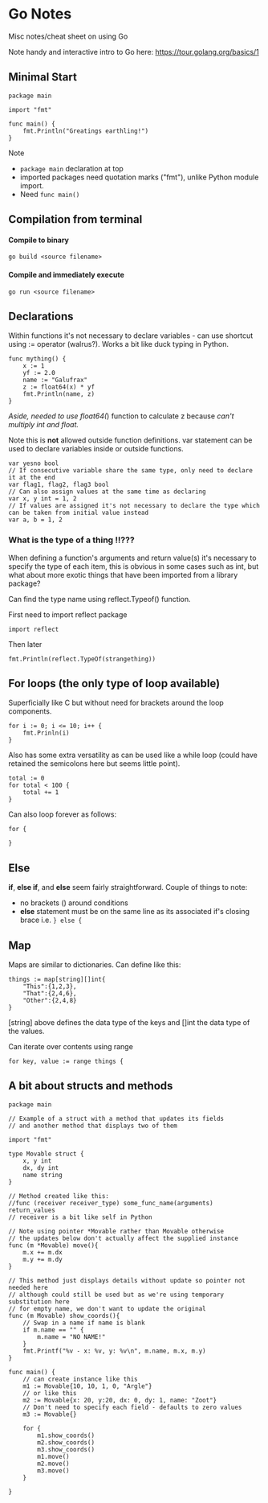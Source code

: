 # Go Notes
Misc notes/cheat sheet on using Go

Note handy and interactive intro to Go here:
https://tour.golang.org/basics/1

## Minimal Start

```
package main

import "fmt"

func main() {
	fmt.Println("Greatings earthling!")
}
```

Note
   
- `package main` declaration at top   
- imported packages need quotation marks ("fmt"), unlike Python module import.
- Need `func main()`

## Compilation from terminal

#### Compile to binary
`go build <source filename>`

#### Compile and immediately execute 
`go run <source filename>`

## Declarations
Within functions it's not necessary to declare variables - can use shortcut 
using := operator (walrus?). Works a bit like duck typing in Python. 

```
func mything() {
	x := 1
	yf := 2.0
	name := "Galufrax"
    z := float64(x) * yf
    fmt.Println(name, z)
}
```
*Aside, needed to use float64(*) function to calculate z because
*can't multiply int and float.*

Note this is **not** allowed outside function
definitions. var statement can be used to declare variables inside or outside functions.

```
var yesno bool
// If consecutive variable share the same type, only need to declare it at the end
var flag1, flag2, flag3 bool
// Can also assign values at the same time as declaring
var x, y int = 1, 2
// If values are assigned it's not necessary to declare the type which can be taken from initial value instead
var a, b = 1, 2
``` 

### What is the type of a thing !!???
When defining a function's arguments and return value(s) it's necessary
to specify the type of each item, this is obvious in some cases such as int,
but what about more exotic things that have been imported from a library package?    

Can find the type name using reflect.Typeof() function.

First need to import reflect package

`import reflect`

Then later

`fmt.Println(reflect.TypeOf(strangething))`




## For loops (the only type of loop available)
Superficially like C but without need for brackets around the loop components.

```
for i := 0; i <= 10; i++ {
	fmt.Prinln(i)
}
```

Also has some extra versatility as can be used like a while loop (could have retained the semicolons here but seems little point).

```
total := 0
for total < 100 {
	total += 1
}

```

Can also loop forever as follows:

```
for {

}
```
## Else
**if**, **else if**, and **else** seem fairly straightforward. Couple of things to note:

- no brackets () around conditions
- **else** statement must be on the same line as its associated if's closing brace
i.e. `} else {`

## Map
Maps are similar to dictionaries. Can define like this:

```
things := map[string][]int{
    "This":{1,2,3},
    "That":{2,4,6},
    "Other":{2,4,8}
}
```
[string] above defines the data type of the keys and []int the data type of the values.

Can iterate over contents using range

`for key, value := range things {`

## A bit about structs and methods
```
package main

// Example of a struct with a method that updates its fields
// and another method that displays two of them

import "fmt"

type Movable struct {
	x, y int
	dx, dy int
    name string
}

// Method created like this:
//func (receiver receiver_type) some_func_name(arguments) return_values
// receiver is a bit like self in Python

// Note using pointer *Movable rather than Movable otherwise
// the updates below don't actually affect the supplied instance
func (m *Movable) move(){
    m.x += m.dx
    m.y += m.dy
}

// This method just displays details without update so pointer not needed here
// although could still be used but as we're using temporary substitution here
// for empty name, we don't want to update the original
func (m Movable) show_coords(){
    // Swap in a name if name is blank
    if m.name == "" {
        m.name = "NO NAME!"
    }
    fmt.Printf("%v - x: %v, y: %v\n", m.name, m.x, m.y)
}

func main() {
    // can create instance like this
    m1 := Movable{10, 10, 1, 0, "Argle"}
    // or like this
    m2 := Movable{x: 20, y:20, dx: 0, dy: 1, name: "Zoot"}
    // Don't need to specify each field - defaults to zero values
    m3 := Movable{}

    for {
        m1.show_coords()
        m2.show_coords()
        m3.show_coords()
        m1.move()
        m2.move()
        m3.move()
    }

}
```